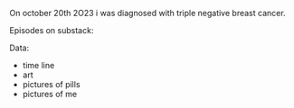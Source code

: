 On october 20th 2O23 i was diagnosed with triple negative breast cancer. 


Episodes on substack:


Data:
- time line
- art
- pictures of pills
- pictures of me


